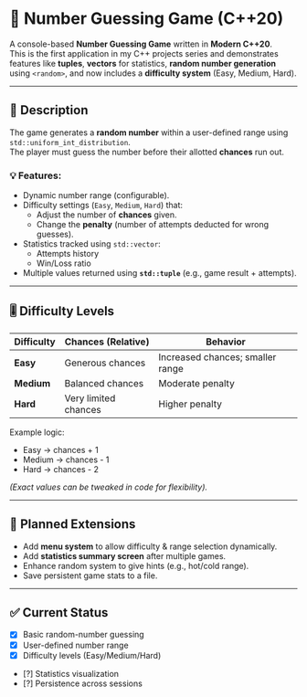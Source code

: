 # 🎯 Number Guessing Game (C++20)

A console-based **Number Guessing Game** written in **Modern C++20**.  
This is the first application in my C++ projects series and demonstrates features like **tuples**, **vectors** for statistics, **random number generation** using `<random>`, and now includes a **difficulty system** (Easy, Medium, Hard).  

---

## 📖 Description
The game generates a **random number** within a user-defined range using `std::uniform_int_distribution`.  
The player must guess the number before their allotted **chances** run out.  

### 💡 Features:
- Dynamic number range (configurable).
- Difficulty settings (`Easy`, `Medium`, `Hard`) that:
  - Adjust the number of **chances** given.
  - Change the **penalty** (number of attempts deducted for wrong guesses).
- Statistics tracked using `std::vector`:
  - Attempts history
  - Win/Loss ratio
- Multiple values returned using **`std::tuple`** (e.g., game result + attempts).

---

## 🎚️ Difficulty Levels

| Difficulty | Chances (Relative) | Behavior |
|------------|---------------------|-----------|
| **Easy**   | Generous chances    | Increased chances; smaller range   |
| **Medium** | Balanced chances    | Moderate penalty                   |
| **Hard**   | Very limited chances| Higher penalty                     |

Example logic:  
- Easy → chances + 1 
- Medium → chances - 1  
- Hard → chances - 2  

*(Exact values can be tweaked in code for flexibility).*

---


## 📌 Planned Extensions
- Add **menu system** to allow difficulty & range selection dynamically.  
- Add **statistics summary screen** after multiple games.  
- Enhance random system to give hints (e.g., hot/cold range).  
- Save persistent game stats to a file.  

---


## ✅ Current Status
- [x] Basic random-number guessing  
- [x] User-defined number range  
- [x] Difficulty levels (Easy/Medium/Hard)  
- [?] Statistics visualization  
- [?] Persistence across sessions  

